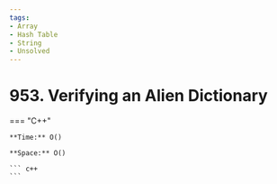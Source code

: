 ```yaml
---
tags:
- Array
- Hash Table
- String
- Unsolved
---
```



# 953. Verifying an Alien Dictionary

=== "C++"

    **Time:** O()

    **Space:** O()

    ``` c++
    ```